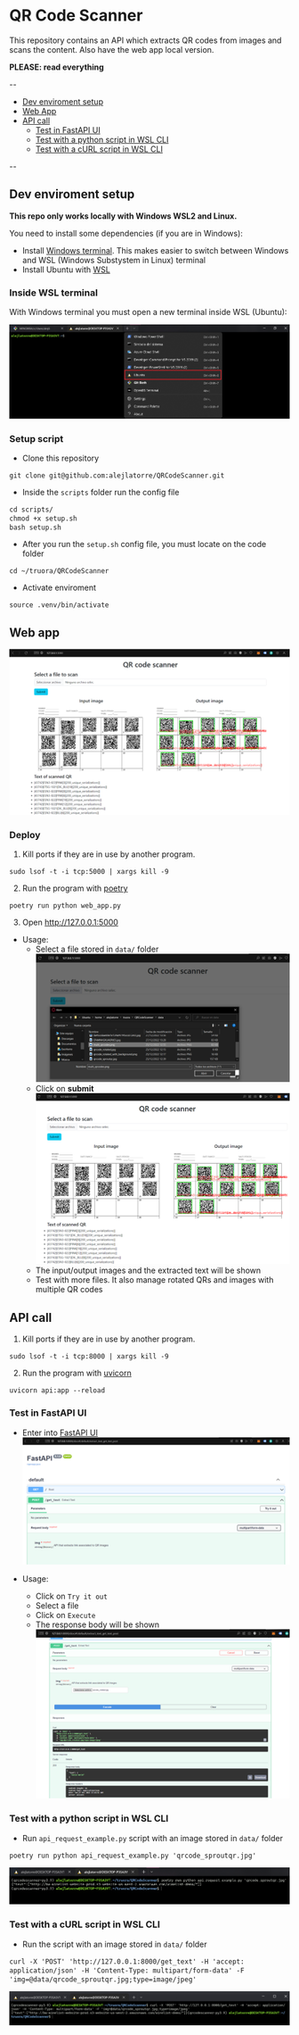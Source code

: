<h1 aling="center"> QR Code Scanner </h1>

This repository contains an API which extracts QR codes from images and scans the content. Also have the web app local version.

**PLEASE: read everything**

--

- [Dev enviroment setup](#dev-enviroment-setup)
- [Web App](#web-app)
- [API call](#api-call)
  - [Test in FastAPI UI](#test-in-fastapi-ui)
  - [Test with a python script in WSL CLI](#test-with-a-python-script-in-wsl-cli)
  - [Test with a cURL script in WSL CLI](#test-with-a-curl-script-in-wsl-cli)

--

## Dev enviroment setup

**This repo only works locally with Windows WSL2 and Linux.**

You need to install some dependencies (if you are in Windows):

- Install [Windows terminal](https://apps.microsoft.com/store/detail/windows-terminal/9N0DX20HK701). This makes easier to switch between Windows and WSL (Windows Substystem in Linux) terminal
- Install Ubuntu with [WSL](https://learn.microsoft.com/en-us/windows/wsl/install)

### Inside WSL terminal

With Windows terminal you must open a new terminal inside WSL (Ubuntu):

![image](./.github/assets/windows_terminal.png)

### Setup script

- Clone this repository

```
git clone git@github.com:alejlatorre/QRCodeScanner.git
```

- Inside the `scripts` folder run the config file

```
cd scripts/
chmod +x setup.sh
bash setup.sh
```

- After you run the `setup.sh` config file, you must locate on the code folder

```
cd ~/truora/QRCodeScanner
```

- Activate enviroment

```
source .venv/bin/activate
```

## Web app

![QRCodeScanner-web](./.github/assets/web_app.png)

### Deploy

1. Kill ports if they are in use by another program.

```
sudo lsof -t -i tcp:5000 | xargs kill -9
```

2. Run the program with [poetry](https://python-poetry.org)

```
poetry run python web_app.py
```

3. Open http://127.0.0.1:5000

- Usage:
  - Select a file stored in `data/` folder
    ![web_app_file_selection](./.github/assets/web_app_file_selection.png)
  - Click on **submit**
    ![web_app_submit](./.github/assets/web_app_submit.png)
  - The input/output images and the extracted text will be shown
  - Test with more files. It also manage rotated QRs and images with multiple QR codes

## API call

1. Kill ports if they are in use by another program.

```
sudo lsof -t -i tcp:8000 | xargs kill -9
```

2. Run the program with [uvicorn](https://www.uvicorn.org)

```
uvicorn api:app --reload
```

### Test in FastAPI UI

- Enter into [FastAPI UI](http://127.0.0.1:8000/docs#/default/extract_text_get_text_post)
  ![api_call](./.github/assets/api_call.png)

- Usage:
  - Click on `Try it out`
  - Select a file
  - Click on `Execute`
  - The response body will be shown
    ![api_call_gui_example](./.github/assets/api_call_gui_example.png)

### Test with a python script in WSL CLI

- Run `api_request_example.py` script with an image stored in `data/` folder

```
poetry run python api_request_example.py 'qrcode_sproutqr.jpg'
```

![api_call_gui_example](./.github/assets/api_call_cli_py_example.png)

### Test with a cURL script in WSL CLI

- Run the script with an image stored in `data/` folder

```
curl -X 'POST' 'http://127.0.0.1:8000/get_text' -H 'accept: application/json' -H 'Content-Type: multipart/form-data' -F 'img=@data/qrcode_sproutqr.jpg;type=image/jpeg'
```

![api_call_gui_example](./.github/assets/api_call_cli_curl_example.png)
